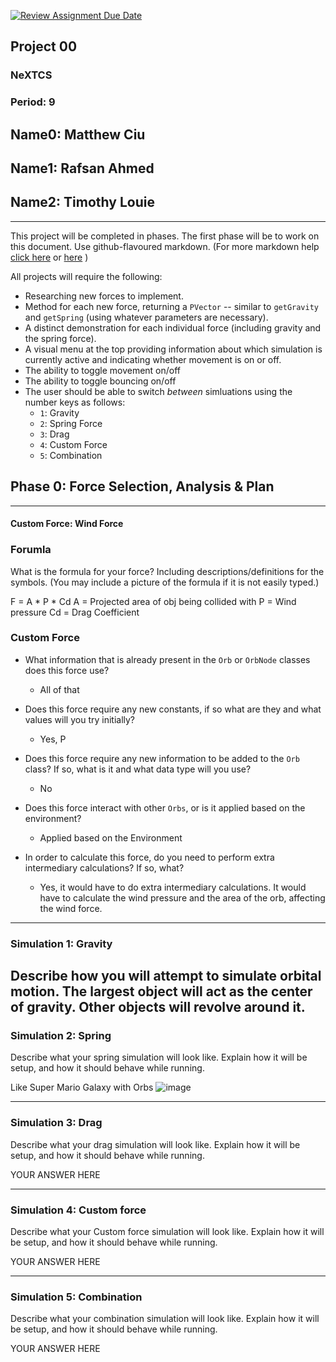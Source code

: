 [![Review Assignment Due Date](https://classroom.github.com/assets/deadline-readme-button-22041afd0340ce965d47ae6ef1cefeee28c7c493a6346c4f15d667ab976d596c.svg)](https://classroom.github.com/a/rXX1_Uiw)
## Project 00
### NeXTCS
### Period: 9
## Name0: Matthew Ciu
## Name1: Rafsan Ahmed 
## Name2: Timothy Louie 
---

This project will be completed in phases. The first phase will be to work on this document. Use github-flavoured markdown. (For more markdown help [click here](https://github.com/adam-p/markdown-here/wiki/Markdown-Cheatsheet) or [here](https://docs.github.com/en/get-started/writing-on-github/getting-started-with-writing-and-formatting-on-github/basic-writing-and-formatting-syntax) )

All projects will require the following:
- Researching new forces to implement.
- Method for each new force, returning a `PVector`  -- similar to `getGravity` and `getSpring` (using whatever parameters are necessary).
- A distinct demonstration for each individual force (including gravity and the spring force).
- A visual menu at the top providing information about which simulation is currently active and indicating whether movement is on or off.
- The ability to toggle movement on/off
- The ability to toggle bouncing on/off
- The user should be able to switch _between_ simluations using the number keys as follows:
  - `1`: Gravity
  - `2`: Spring Force
  - `3`: Drag
  - `4`: Custom Force
  - `5`: Combination


## Phase 0: Force Selection, Analysis & Plan
---------- 

#### Custom Force: Wind Force

### Forumla
What is the formula for your force? Including descriptions/definitions for the symbols. (You may include a picture of the formula if it is not easily typed.)

F = A * P * Cd
A = Projected area of obj being collided with
P = Wind pressure 
Cd = Drag Coefficient 

### Custom Force
- What information that is already present in the `Orb` or `OrbNode` classes does this force use?
  - All of that

- Does this force require any new constants, if so what are they and what values will you try initially?
  - Yes, P

- Does this force require any new information to be added to the `Orb` class? If so, what is it and what data type will you use?
  - No

- Does this force interact with other `Orbs`, or is it applied based on the environment?
  - Applied based on the Environment

- In order to calculate this force, do you need to perform extra intermediary calculations? If so, what?
  - Yes, it would have to do extra intermediary calculations. It would have to calculate the wind pressure and the area of the orb, affecting the wind force. 

--- 

### Simulation 1: Gravity
Describe how you will attempt to simulate orbital motion.
  The largest object will act as the center of gravity. Other objects will revolve around it. 
--- 

### Simulation 2: Spring
Describe what your spring simulation will look like. Explain how it will be setup, and how it should behave while running.

Like Super Mario Galaxy with Orbs 
![image](https://github.com/user-attachments/assets/7eab4738-80c9-4a6f-a085-073444d1cf71)


--- 

### Simulation 3: Drag
Describe what your drag simulation will look like. Explain how it will be setup, and how it should behave while running.

YOUR ANSWER HERE

--- 

### Simulation 4: Custom force
Describe what your Custom force simulation will look like. Explain how it will be setup, and how it should behave while running.

YOUR ANSWER HERE

--- 

### Simulation 5: Combination
Describe what your combination simulation will look like. Explain how it will be setup, and how it should behave while running.

YOUR ANSWER HERE

